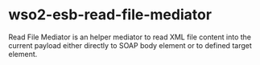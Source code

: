# wso2-esb-read-file-mediator
Read File Mediator is an helper mediator to read XML file content into the current payload either directly to SOAP body element or to defined target element.
